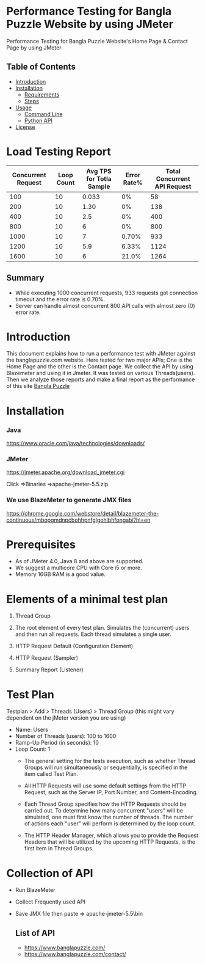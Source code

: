 # Performance Testing for Bangla Puzzle Website by using JMeter
Performance Testing for Bangla Puzzle Website's Home Page &amp; Contact Page by using JMeter
## Table of Contents

- [Introduction](#introduction)
- [Installation](#installation)
  - [Requirements](#requirements)
  - [Steps](#steps)
- [Usage](#usage)
  - [Command Line](#command-line)
  - [Python API](#python-api)
- [License](#license)
# Load Testing Report

| Concurrent Request   | Loop Count   | Avg TPS for Totla Sample | Error Rate% | Total Concurrent API Request |
|----------------------|--------------|--------------------------|-------------|------------------------------|
|       100            |       10     |            0.033         |      0%     |           58                 |
|       200            |       10     |            1.30          |      0%     |           138                |
|       400            |       10     |            2.5           |      0%     |           400                |
|       800            |       10     |            6             |      0%     |           800                |
|      1000            |       10     |            7             |   0.70%     |           933                |
|      1200            |       10     |            5.9           |   6.33%     |           1124               |
|      1600            |       10     |            6             |   21.0%     |           1264               |


## Summary
- While executing 1000 concurrent requests, 933 requests got connection timeout and the error rate is 0.70%.
- Server can handle almost concurrent 800 API calls with almost zero (0) error rate.

# Introduction
This document explains how to run a performance test with JMeter against the banglapuzzle.com website. Here tested for two major APIs; One is the Home Page and the other is the Contact page. We collect the API by using Blazemeter and using it in Jmeter. It was tested on various Threads(users). Then we analyze those reports and make a final report as the performance of this site [Bangla Puzzle](#banglapuzzle.com)

# Installation
### Java
https://www.oracle.com/java/technologies/downloads/

### JMeter
https://jmeter.apache.org/download_jmeter.cgi

Click =>Binaries
=>apache-jmeter-5.5.zip

### We use BlazeMeter to generate JMX files
https://chrome.google.com/webstore/detail/blazemeter-the-continuous/mbopgmdnpcbohhpnfglgohlbhfongabi?hl=en

# Prerequisites
- As of JMeter 4.0, Java 8 and above are supported.
- We suggest a multicore CPU with Core i5 or more.
- Memory 16GB RAM is a good value.

# Elements of a minimal test plan
1. Thread Group

2. The root element of every test plan. Simulates the (concurrent) users and then run all requests. Each thread simulates a single user.

3. HTTP Request Default (Configuration Element)

4. HTTP Request (Sampler)

5. Summary Report (Listener)

# Test Plan

Testplan > Add > Threads (Users) > Thread Group (this might vary dependent on the jMeter version you are using)

* Name: Users
* Number of Threads (users): 100 to 1600
* Ramp-Up Period (in seconds): 10
* Loop Count: 1
  * The general setting for the tests execution, such as whether Thread Groups will run simultaneously or sequentially, is specified in the item called Test Plan.

  * All HTTP Requests will use some default settings from the HTTP Request, such as the Server IP, Port Number, and Content-Encoding.

  * Each Thread Group specifies how the HTTP Requests should be carried out. To determine how many concurrent "users" will be simulated, one must first know the number of threads. The number of actions each "user" will perform is determined by the loop count.

  * The HTTP Header Manager, which allows you to provide the Request Headers that will be utilized by the upcoming HTTP Requests, is the first item in Thread Groups.
    
# Collection of API
* Run BlazeMeter
* Collect Frequently used API
* Save JMX file then paste => apache-jmeter-5.5\bin

  ## List of API
  * https://www.banglapuzzle.com/
  * https://www.banglapuzzle.com/contact/
